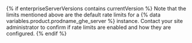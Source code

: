 {% if enterpriseServerVersions contains currentVersion %}
Note that the limits mentioned above are the default rate limits for a
{% data variables.product.prodname_ghe_server %} instance. Contact your site administrator to confirm if rate limits are enabled and how they are configured.
{% endif %}
